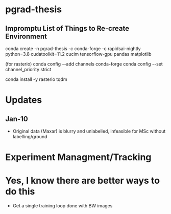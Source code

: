 # pgrad-thesis
## Impromptu List of Things to Re-create Environment
conda create -n pgrad-thesis -c conda-forge -c rapidsai-nightly python=3.8 cudatoolkit=11.2 cucim tensorflow-gpu pandas matplotlib

(for rasterio)
conda config --add channels conda-forge
conda config --set channel_priority strict

conda install -y rasterio tqdm

# Updates
## Jan-10
- Original data (Maxar) is blurry and unlabelled, infeasible for MSc without labelling/ground 


# Experiment Managment/Tracking

# Yes, I know there are better ways to do this
- Get a single training loop done with BW images
